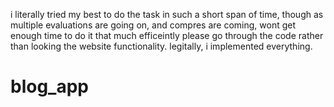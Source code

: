 i literally tried my best to do the task in such a short span of time, though as multiple evaluations are going on, and compres are coming, wont get enough time to do it that much efficeintly
please go through the code rather than looking the website functionality. legitally, i implemented everything.

# blog_app
